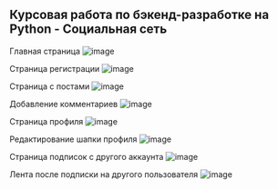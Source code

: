 ## Курсовая работа по бэкенд-разработке на Python - Социальная сеть

Главная страница
![image](https://github.com/user-attachments/assets/67d024cc-275a-4a00-af0e-7fb9584292c0)

Страница регистрации
![image](https://github.com/user-attachments/assets/b05bb59a-2459-48ff-b77c-8d924bcf0795)

Страница с постами
![image](https://github.com/user-attachments/assets/3a963e24-df74-4142-af24-fb4f97b07931)

Добавление комментариев
![image](https://github.com/user-attachments/assets/fa38463e-9913-49c1-8f0f-c53bbbcac764)

Страница профиля
![image](https://github.com/user-attachments/assets/dd7d1b0c-97b6-4a4b-943c-ad0ea50da260)

Редактирование шапки профиля
![image](https://github.com/user-attachments/assets/d0aed585-036e-4c1f-8dd6-eba3b46cb476)

Страница подписок с другого аккаунта
![image](https://github.com/user-attachments/assets/641fa1a8-632a-444d-afb0-781f25b9a455)

Лента после подписки на другого пользователя
![image](https://github.com/user-attachments/assets/4ad0da4a-fe49-441a-8955-0e90a3abf0d4)


